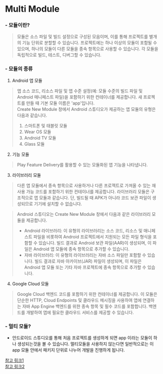 
# Multi Module

###  - 모듈이란?
> 모듈은 소스 파일 및 빌드 설정으로 구성된 모음이며, 이를 통해 프로젝트를 별개의 기능 단위로 분할할 수 있습니다. 프로젝트에는 하나 이상의 모듈이 포함될 수 있으며, 하나의 모듈이 다른 모듈을 종속 항목으로 사용할 수 있습니다. 각 모듈을 독립적으로 빌드, 테스트, 디버그할 수 있습니다.  

### - 모듈의 종류
1. Android 앱 모듈
> 앱 소스 코드, 리소스 파일 및 앱 수준 설정(예: 모듈 수준의 빌드 파일 및 Android 매니페스트 파일)을 포함하기 위한 컨테이너를 제공합니다. 새 프로젝트를 만들 때 기본 모듈 이름은 'app'입니다.  
>Create New Module 창에서 Android 스튜디오가 제공하는 앱 모듈의 유형은 다음과 같습니다.  
>1. 스마트폰 및 태블릿 모듈  
>2. Wear OS 모듈  
>3. Android TV 모듈  
>4. Glass 모듈  

2. 기능 모듈
> Play Feature Delivery를 활용할 수 있는 모듈화된 앱 기능을 나타냅니다.

3. 라이브러리 모듈
> 다른 앱 모듈에서 종속 항목으로 사용하거나 다른 프로젝트로 가져올 수 있는 재사용 가능 코드를 포함하기 위한 컨테이너를 제공합니다. 라이브러리 모듈은 구조적으로 앱 모듈과 같습니다. 단, 빌드될 때 APK가 아니라 코드 보관 파일이 생성되므로 기기에 설치할 수 없습니다.  

> Android 스튜디오는 Create New Module 창에서 다음과 같은 라이브러리 모듈을 제공합니다.  
>* Android 라이브러리: 이 유형의 라이브러리는 소스 코드, 리소스 및 매니페스트 파일을 비롯하여 Android 프로젝트에서 지원되는 모든 파일 형식을 포함할 수 있습니다. 빌드 결과로 Android 보관 파일(AAR)이 생성되며, 이 파일은 Android 앱 모듈에 종속 항목으로 추가할 수 있습니다.  
>* 자바 라이브러리: 이 유형의 라이브러리는 자바 소스 파일만 포함할 수 있습니다. 빌드 결과로 자바 아카이브(JAR) 파일이 생성되며, 이 파일은 Android 앱 모듈 또는 기타 자바 프로젝트에 종속 항목으로 추가할 수 있습니다.

4. Google Cloud 모듈
> Google Cloud 백엔드 코드를 포함하기 위한 컨테이너를 제공합니다. 이 모듈은 단순한 HTTP, Cloud Endpoints 및 클라우드 메시징을 사용하여 앱에 연결하는 자바 App Engine 백엔드를 위한 종속 항목 및 필수 코드를 포함합니다. 백엔드를 개발하여 앱에 필요한 클라우드 서비스를 제공할 수 있습니다.

### - 멀티 모듈?
* 안드로이드 스튜디오를 통해 처음 프로젝트를 생성하게 되면 app 이라는 모듈이 하나 생성되는것을 볼 수 있습니다. 멀티모듈을 사용하지 않는다면 일반적으로는 이 app 모듈 안에서 패키지 단위로 나누어 개발을 진행하게 됩니다.




[참고 링크1](https://developer.android.com/studio/projects?hl=ko)  
[참고 링크2](https://www.youtube.com/watch?v=H4qh0n9Zu5k)

